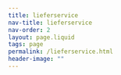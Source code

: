 ```yaml
---
title: lieferservice
nav-title: lieferservice
nav-order: 2
layout: page.liquid
tags: page
permalink: /lieferservice.html
header-image: ""
---
```

